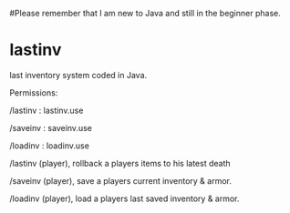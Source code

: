 #Please remember that I am new to Java and still in the beginner phase.

# lastinv
last inventory system coded in Java.


Permissions:

/lastinv : lastinv.use

/saveinv : saveinv.use

/loadinv : loadinv.use 

/lastinv (player), rollback a players items to his latest death

/saveinv (player), save a players current inventory & armor. 

/loadinv (player), load a players last saved inventory & armor.
